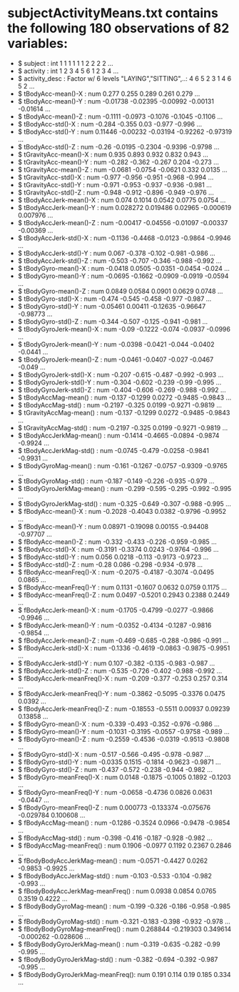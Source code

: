 # subjectActivityMeans.txt contains the following 180 observations of  82 variables:
* $ subject                        : int  1 1 1 1 1 1 2 2 2 2 ...
* $ activity                       : int  1 2 3 4 5 6 1 2 3 4 ...
* $ activity_desc                  : Factor w/ 6 levels "LAYING","SITTING",..: 4 6 5 2 3 1 4 6 5 2 ...
* $ tBodyAcc-mean()-X              : num  0.277 0.255 0.289 0.261 0.279 ...
* $ tBodyAcc-mean()-Y              : num  -0.01738 -0.02395 -0.00992 -0.00131 -0.01614 ...
* $ tBodyAcc-mean()-Z              : num  -0.1111 -0.0973 -0.1076 -0.1045 -0.1106 ...
* $ tBodyAcc-std()-X               : num  -0.284 -0.355 0.03 -0.977 -0.996 ...
* $ tBodyAcc-std()-Y               : num  0.11446 -0.00232 -0.03194 -0.92262 -0.97319 ...
* $ tBodyAcc-std()-Z               : num  -0.26 -0.0195 -0.2304 -0.9396 -0.9798 ...
* $ tGravityAcc-mean()-X           : num  0.935 0.893 0.932 0.832 0.943 ...
* $ tGravityAcc-mean()-Y           : num  -0.282 -0.362 -0.267 0.204 -0.273 ...
* $ tGravityAcc-mean()-Z           : num  -0.0681 -0.0754 -0.0621 0.332 0.0135 ...
* $ tGravityAcc-std()-X            : num  -0.977 -0.956 -0.951 -0.968 -0.994 ...
* $ tGravityAcc-std()-Y            : num  -0.971 -0.953 -0.937 -0.936 -0.981 ...
* $ tGravityAcc-std()-Z            : num  -0.948 -0.912 -0.896 -0.949 -0.976 ...
* $ tBodyAccJerk-mean()-X          : num  0.074 0.1014 0.0542 0.0775 0.0754 ...
* $ tBodyAccJerk-mean()-Y          : num  0.028272 0.019486 0.02965 -0.000619 0.007976 ...
* $ tBodyAccJerk-mean()-Z          : num  -0.00417 -0.04556 -0.01097 -0.00337 -0.00369 ...
* $ tBodyAccJerk-std()-X           : num  -0.1136 -0.4468 -0.0123 -0.9864 -0.9946 ...
* $ tBodyAccJerk-std()-Y           : num  0.067 -0.378 -0.102 -0.981 -0.986 ...
* $ tBodyAccJerk-std()-Z           : num  -0.503 -0.707 -0.346 -0.988 -0.992 ...
* $ tBodyGyro-mean()-X             : num  -0.0418 0.0505 -0.0351 -0.0454 -0.024 ...
* $ tBodyGyro-mean()-Y             : num  -0.0695 -0.1662 -0.0909 -0.0919 -0.0594 ...
* $ tBodyGyro-mean()-Z             : num  0.0849 0.0584 0.0901 0.0629 0.0748 ...
* $ tBodyGyro-std()-X              : num  -0.474 -0.545 -0.458 -0.977 -0.987 ...
* $ tBodyGyro-std()-Y              : num  -0.05461 0.00411 -0.12635 -0.96647 -0.98773 ...
* $ tBodyGyro-std()-Z              : num  -0.344 -0.507 -0.125 -0.941 -0.981 ...
* $ tBodyGyroJerk-mean()-X         : num  -0.09 -0.1222 -0.074 -0.0937 -0.0996 ...
* $ tBodyGyroJerk-mean()-Y         : num  -0.0398 -0.0421 -0.044 -0.0402 -0.0441 ...
* $ tBodyGyroJerk-mean()-Z         : num  -0.0461 -0.0407 -0.027 -0.0467 -0.049 ...
* $ tBodyGyroJerk-std()-X          : num  -0.207 -0.615 -0.487 -0.992 -0.993 ...
* $ tBodyGyroJerk-std()-Y          : num  -0.304 -0.602 -0.239 -0.99 -0.995 ...
* $ tBodyGyroJerk-std()-Z          : num  -0.404 -0.606 -0.269 -0.988 -0.992 ...
* $ tBodyAccMag-mean()             : num  -0.137 -0.1299 0.0272 -0.9485 -0.9843 ...
* $ tBodyAccMag-std()              : num  -0.2197 -0.325 0.0199 -0.9271 -0.9819 ...
* $ tGravityAccMag-mean()          : num  -0.137 -0.1299 0.0272 -0.9485 -0.9843 ...
* $ tGravityAccMag-std()           : num  -0.2197 -0.325 0.0199 -0.9271 -0.9819 ...
* $ tBodyAccJerkMag-mean()         : num  -0.1414 -0.4665 -0.0894 -0.9874 -0.9924 ...
* $ tBodyAccJerkMag-std()          : num  -0.0745 -0.479 -0.0258 -0.9841 -0.9931 ...
* $ tBodyGyroMag-mean()            : num  -0.161 -0.1267 -0.0757 -0.9309 -0.9765 ...
* $ tBodyGyroMag-std()             : num  -0.187 -0.149 -0.226 -0.935 -0.979 ...
* $ tBodyGyroJerkMag-mean()        : num  -0.299 -0.595 -0.295 -0.992 -0.995 ...
* $ tBodyGyroJerkMag-std()         : num  -0.325 -0.649 -0.307 -0.988 -0.995 ...
* $ fBodyAcc-mean()-X              : num  -0.2028 -0.4043 0.0382 -0.9796 -0.9952 ...
* $ fBodyAcc-mean()-Y              : num  0.08971 -0.19098 0.00155 -0.94408 -0.97707 ...
* $ fBodyAcc-mean()-Z              : num  -0.332 -0.433 -0.226 -0.959 -0.985 ...
* $ fBodyAcc-std()-X               : num  -0.3191 -0.3374 0.0243 -0.9764 -0.996 ...
* $ fBodyAcc-std()-Y               : num  0.056 0.0218 -0.113 -0.9173 -0.9723 ...
* $ fBodyAcc-std()-Z               : num  -0.28 0.086 -0.298 -0.934 -0.978 ...
* $ fBodyAcc-meanFreq()-X          : num  -0.2075 -0.4187 -0.3074 -0.0495 0.0865 ...
* $ fBodyAcc-meanFreq()-Y          : num  0.1131 -0.1607 0.0632 0.0759 0.1175 ...
* $ fBodyAcc-meanFreq()-Z          : num  0.0497 -0.5201 0.2943 0.2388 0.2449 ...
* $ fBodyAccJerk-mean()-X          : num  -0.1705 -0.4799 -0.0277 -0.9866 -0.9946 ...
* $ fBodyAccJerk-mean()-Y          : num  -0.0352 -0.4134 -0.1287 -0.9816 -0.9854 ...
* $ fBodyAccJerk-mean()-Z          : num  -0.469 -0.685 -0.288 -0.986 -0.991 ...
* $ fBodyAccJerk-std()-X           : num  -0.1336 -0.4619 -0.0863 -0.9875 -0.9951 ...
* $ fBodyAccJerk-std()-Y           : num  0.107 -0.382 -0.135 -0.983 -0.987 ...
* $ fBodyAccJerk-std()-Z           : num  -0.535 -0.726 -0.402 -0.988 -0.992 ...
* $ fBodyAccJerk-meanFreq()-X      : num  -0.209 -0.377 -0.253 0.257 0.314 ...
* $ fBodyAccJerk-meanFreq()-Y      : num  -0.3862 -0.5095 -0.3376 0.0475 0.0392 ...
* $ fBodyAccJerk-meanFreq()-Z      : num  -0.18553 -0.5511 0.00937 0.09239 0.13858 ...
* $ fBodyGyro-mean()-X             : num  -0.339 -0.493 -0.352 -0.976 -0.986 ...
* $ fBodyGyro-mean()-Y             : num  -0.1031 -0.3195 -0.0557 -0.9758 -0.989 ...
* $ fBodyGyro-mean()-Z             : num  -0.2559 -0.4536 -0.0319 -0.9513 -0.9808 ...
* $ fBodyGyro-std()-X              : num  -0.517 -0.566 -0.495 -0.978 -0.987 ...
* $ fBodyGyro-std()-Y              : num  -0.0335 0.1515 -0.1814 -0.9623 -0.9871 ...
* $ fBodyGyro-std()-Z              : num  -0.437 -0.572 -0.238 -0.944 -0.982 ...
* $ fBodyGyro-meanFreq()-X         : num  0.0148 -0.1875 -0.1005 0.1892 -0.1203 ...
* $ fBodyGyro-meanFreq()-Y         : num  -0.0658 -0.4736 0.0826 0.0631 -0.0447 ...
* $ fBodyGyro-meanFreq()-Z         : num  0.000773 -0.133374 -0.075676 -0.029784 0.100608 ...
* $ fBodyAccMag-mean()             : num  -0.1286 -0.3524 0.0966 -0.9478 -0.9854 ...
* $ fBodyAccMag-std()              : num  -0.398 -0.416 -0.187 -0.928 -0.982 ...
* $ fBodyAccMag-meanFreq()         : num  0.1906 -0.0977 0.1192 0.2367 0.2846 ...
* $ fBodyBodyAccJerkMag-mean()     : num  -0.0571 -0.4427 0.0262 -0.9853 -0.9925 ...
* $ fBodyBodyAccJerkMag-std()      : num  -0.103 -0.533 -0.104 -0.982 -0.993 ...
* $ fBodyBodyAccJerkMag-meanFreq() : num  0.0938 0.0854 0.0765 0.3519 0.4222 ...
* $ fBodyBodyGyroMag-mean()        : num  -0.199 -0.326 -0.186 -0.958 -0.985 ...
* $ fBodyBodyGyroMag-std()         : num  -0.321 -0.183 -0.398 -0.932 -0.978 ...
* $ fBodyBodyGyroMag-meanFreq()    : num  0.268844 -0.219303 0.349614 -0.000262 -0.028606 ...
* $ fBodyBodyGyroJerkMag-mean()    : num  -0.319 -0.635 -0.282 -0.99 -0.995 ...
* $ fBodyBodyGyroJerkMag-std()     : num  -0.382 -0.694 -0.392 -0.987 -0.995 ...
* $ fBodyBodyGyroJerkMag-meanFreq(): num  0.191 0.114 0.19 0.185 0.334 ...
